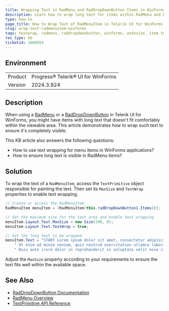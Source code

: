 ```yaml
---
title: Wrapping Text in RadMenu and RadDropDownButton Items in WinForms
description: Learn how to wrap long text for items within RadMenu and RadDropDownButton in Telerik UI for WinForms to ensure text visibility.
type: how-to
page_title: How to Wrap Text of RadMenuItem in Telerik UI for WinForms
slug: wrap-text-radmenuitem-winforms
tags: textwrap, radmenu, raddropdownbutton, winforms, autosize, item text
res_type: kb
ticketid: 1668564
---
```


## Environment

<table>
<tbody>
<tr>
<td>Product</td>
<td>Progress® Telerik® UI for WinForms</td>
</tr>
<tr>
<td>Version</td>
<td>2024.3.924</td>
</tr>
</table>

## Description

When using a [RadMenu](https://docs.telerik.com/devtools/winforms/controls/menus/menu/overview) or a [RadDropDownButton](https://docs.telerik.com/devtools/winforms/controls/dropdown-and-listcontrol/dropdownbutton) in Telerik UI for WinForms, you might have items with long text that doesn't fit comfortably within the viewable area. This article demonstrates how to wrap such text to ensure it's completely visible.

This KB article also answers the following questions:
- How to use text wrapping for menu items in WinForms applications?
- How to ensure long text is visible in RadMenu items?

## Solution

To wrap the text of a `RadMenuItem`, access the `TextPrimitive` object responsible for painting the text. Then set its `MaxSize` and `TextWrap` properties to enable text wrapping. 

```csharp
// Create or access the RadMenuItem
RadMenuItem menuItem = (RadMenuItem)this.radDropDownButton1.Items[0];

// Set the maximum size for the text area and enable text wrapping
menuItem.Layout.Text.MaxSize = new Size(240, 0);
menuItem.Layout.Text.TextWrap = true;

// Set the long text to be wrapped
menuItem.Text = "START Lorem ipsum dolor sit amet, consectetur adipiscing elit, sed do eiusmod tempor incididunt ut labore et dolore magna aliqua." +
    " Ut enim ad minim veniam, quis nostrud exercitation ullamco laboris nisi ut aliquip ex ea commodo consequat." +
    " Duis aute irure dolor in reprehenderit in voluptate velit esse cillum dolore eu fugiat nulla pariatur.Excepteur sint occaecat cupidatat non proident,";
```

Adjust the `MaxSize` property according to your requirements to ensure the text fits well within the available space.

## See Also

- [RadDropDownButton Documentation](https://docs.telerik.com/devtools/winforms/controls/dropdown-and-listcontrol/dropdownbutton)
- [RadMenu Overview](https://docs.telerik.com/devtools/winforms/controls/menu/overview)
- [TextPrimitive API Reference](https://docs.telerik.com/devtools/winforms/api/telerik.wincontrols.primitives.textprimitive)
